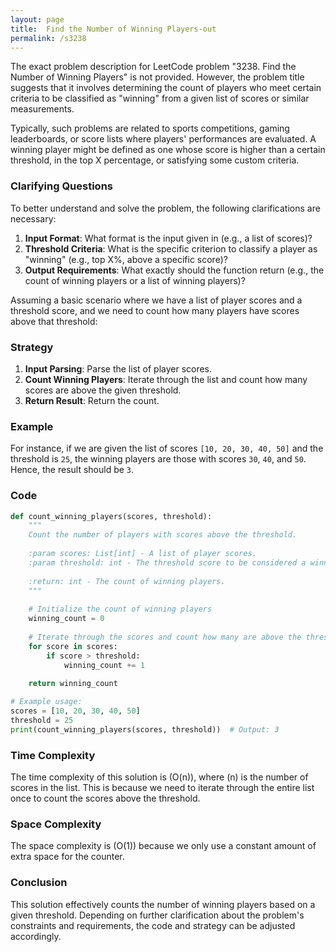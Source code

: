 ```yaml
---
layout: page
title:  Find the Number of Winning Players-out
permalink: /s3238
---
```


The exact problem description for LeetCode problem "3238. Find the Number of Winning Players" is not provided. However, the problem title suggests that it involves determining the count of players who meet certain criteria to be classified as "winning" from a given list of scores or similar measurements.

Typically, such problems are related to sports competitions, gaming leaderboards, or score lists where players' performances are evaluated. A winning player might be defined as one whose score is higher than a certain threshold, in the top X percentage, or satisfying some custom criteria.

### Clarifying Questions

To better understand and solve the problem, the following clarifications are necessary:
1. **Input Format**: What format is the input given in (e.g., a list of scores)?
2. **Threshold Criteria**: What is the specific criterion to classify a player as "winning" (e.g., top X%, above a specific score)?
3. **Output Requirements**: What exactly should the function return (e.g., the count of winning players or a list of winning players)?

Assuming a basic scenario where we have a list of player scores and a threshold score, and we need to count how many players have scores above that threshold:

### Strategy

1. **Input Parsing**: Parse the list of player scores.
2. **Count Winning Players**: Iterate through the list and count how many scores are above the given threshold.
3. **Return Result**: Return the count.

### Example

For instance, if we are given the list of scores `[10, 20, 30, 40, 50]` and the threshold is `25`, the winning players are those with scores `30`, `40`, and `50`. Hence, the result should be `3`.

### Code

```python
def count_winning_players(scores, threshold):
    """
    Count the number of players with scores above the threshold.
    
    :param scores: List[int] - A list of player scores.
    :param threshold: int - The threshold score to be considered a winning player.
    
    :return: int - The count of winning players.
    """
    
    # Initialize the count of winning players
    winning_count = 0
    
    # Iterate through the scores and count how many are above the threshold
    for score in scores:
        if score > threshold:
            winning_count += 1
    
    return winning_count

# Example usage:
scores = [10, 20, 30, 40, 50]
threshold = 25
print(count_winning_players(scores, threshold))  # Output: 3
```

### Time Complexity

The time complexity of this solution is \(O(n)\), where \(n\) is the number of scores in the list. This is because we need to iterate through the entire list once to count the scores above the threshold.

### Space Complexity

The space complexity is \(O(1)\) because we only use a constant amount of extra space for the counter.

### Conclusion

This solution effectively counts the number of winning players based on a given threshold. Depending on further clarification about the problem's constraints and requirements, the code and strategy can be adjusted accordingly.